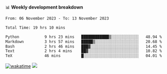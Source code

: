 📊 **Weekly development breakdown**
<!--START_SECTION:waka-->

```txt
From: 06 November 2023 - To: 13 November 2023

Total Time: 19 hrs 10 mins

Python           9 hrs 23 mins   ████████████▒░░░░░░░░░░░░   48.94 %
Markdown         3 hrs 57 mins   █████▒░░░░░░░░░░░░░░░░░░░   20.68 %
Bash             2 hrs 46 mins   ███▓░░░░░░░░░░░░░░░░░░░░░   14.45 %
Text             2 hrs 4 mins    ██▓░░░░░░░░░░░░░░░░░░░░░░   10.82 %
TeX              46 mins         █░░░░░░░░░░░░░░░░░░░░░░░░   04.01 %
```

<!--END_SECTION:waka-->
[![wakatime](https://wakatime.com/badge/user/c6720b29-9431-4a60-bc9d-e1fb2b6bd65f.svg)](https://wakatime.com/@c6720b29-9431-4a60-bc9d-e1fb2b6bd65f)
![](https://komarev.com/ghpvc/?username=callanwu)
